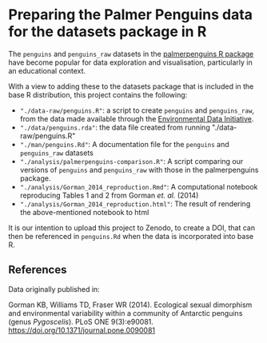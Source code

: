 # Preparing the Palmer Penguins data for the datasets package in R

The `penguins` and `penguins_raw` datasets in the [palmerpenguins R package](https://allisonhorst.github.io/palmerpenguins/) have become popular for data exploration and visualisation, particularly in an educational context.

With a view to adding these to the datasets package that is included in the base R distribution, 
this project contains the following:

- `"./data-raw/penguins.R"`: a script to create `penguins` and `penguins_raw`, 
from the data made available through the [Environmental Data Initiative](https://edirepository.org).
- `"./data/penguins.rda"`: the data file created from running "./data-raw/penguins.R"
- `"./man/penguins.Rd"`: A documentation file for the `penguins` and `penguins_raw` datasets
- `"./analysis/palmerpenguins-comparison.R"`: A script comparing our versions of `penguins` and `penguins_raw` with those in the palmerpenguins package.
- `"./analysis/Gorman_2014_reproduction.Rmd"`: A computational notebook reproducing Tables 1 and 2 from Gorman *et. al.* (2014)
- `"./analysis/Gorman_2014_reproduction.html"`: The result of rendering the above-mentioned notebook to html

It is our intention to upload this project to Zenodo, to create a DOI, that can then be referenced in `penguins.Rd` when the data is incorporated into base R.

## References

Data originally published in:

Gorman KB, Williams TD, Fraser WR (2014). Ecological sexual dimorphism and environmental variability within a community of Antarctic penguins (genus *Pygoscelis*). PLoS ONE 9(3):e90081. <https://doi.org/10.1371/journal.pone.0090081>
